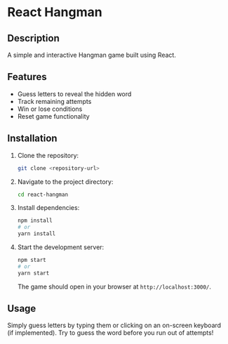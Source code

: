 # React Hangman

## Description

A simple and interactive Hangman game built using React.

## Features

*   Guess letters to reveal the hidden word
*   Track remaining attempts
*   Win or lose conditions
*   Reset game functionality

## Installation

1.  Clone the repository:

    ```bash
    git clone <repository-url>
    ```

2.  Navigate to the project directory:

    ```bash
    cd react-hangman
    ```

3.  Install dependencies:

    ```bash
    npm install
    # or
    yarn install
    ```

4.  Start the development server:

    ```bash
    npm start
    # or
    yarn start
    ```

    The game should open in your browser at `http://localhost:3000/`.

## Usage

Simply guess letters by typing them or clicking on an on-screen keyboard (if implemented). Try to guess the word before you run out of attempts! 